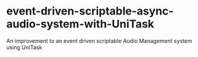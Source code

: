# event-driven-scriptable-async-audio-system-with-UniTask
An improvement to an event driven scriptable Audio Management system using UniTask
